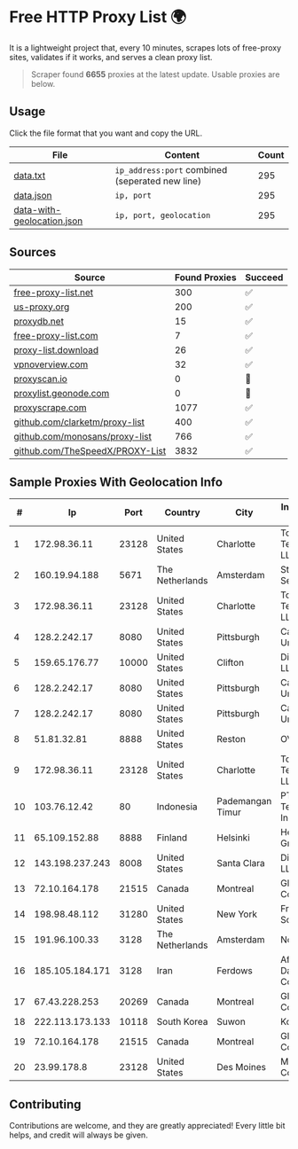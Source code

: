 
# Free HTTP Proxy List 🌍

It is a lightweight project that, every 10 minutes, scrapes lots of free-proxy sites, validates if it works, and serves a clean proxy list.


> Scraper found **6655** proxies at the latest update. Usable proxies are below.

## Usage

Click the file format that you want and copy the URL.


|File|Content|Count|
|----|-------|-----|
|[data.txt](https://raw.githubusercontent.com/themiralay/Proxy-List-World/master/data.txt)|`ip_address:port` combined (seperated new line)|295|
|[data.json](https://raw.githubusercontent.com/themiralay/Proxy-List-World/master/data.json)|`ip, port`|295|
|[data-with-geolocation.json](https://raw.githubusercontent.com/themiralay/Proxy-List-World/master/data-with-geolocation.json)|`ip, port, geolocation`|295|

## Sources

|Source|Found Proxies|Succeed|
|------|-------------|-------|
|[free-proxy-list.net](https://free-proxy-list.net)|300|✅|
|[us-proxy.org](https://www.us-proxy.org)|200|✅|
|[proxydb.net](http://proxydb.net)|15|✅|
|[free-proxy-list.com](https://free-proxy-list.com/?page=&port=&type%5B%5D=http&type%5B%5D=https&up_time=0&search=Search)|7|✅|
|[proxy-list.download](https://www.proxy-list.download/HTTP)|26|✅|
|[vpnoverview.com](https://vpnoverview.com/privacy/anonymous-browsing/free-proxy-servers)|32|✅|
|[proxyscan.io](https://www.proxyscan.io)|0|🚫|
|[proxylist.geonode.com](https://proxylist.geonode.com/api/proxy-list?limit=300&page=1&sort_by=lastChecked&sort_type=desc&protocols=http,https)|0|🚫|
|[proxyscrape.com](https://api.proxyscrape.com/v2/?request=displayproxies&protocol=http&timeout=10000&country=all&ssl=all&anonymity=all)|1077|✅|
|[github.com/clarketm/proxy-list](https://raw.githubusercontent.com/clarketm/proxy-list/master/proxy-list-raw.txt)|400|✅|
|[github.com/monosans/proxy-list](https://raw.githubusercontent.com/monosans/proxy-list/main/proxies/http.txt)|766|✅|
|[github.com/TheSpeedX/PROXY-List](https://raw.githubusercontent.com/TheSpeedX/PROXY-List/master/http.txt)|3832|✅|


## Sample Proxies With Geolocation Info

|#|Ip|Port|Country|City|Internet Service Provider|
|-|--|----|-------|----|-------------------------|
|1|172.98.36.11|23128|United States|Charlotte|Total Uptime Technologies, LLC|
|2|160.19.94.188|5671|The Netherlands|Amsterdam|Stallion Network Services Limited|
|3|172.98.36.11|23128|United States|Charlotte|Total Uptime Technologies, LLC|
|4|128.2.242.17|8080|United States|Pittsburgh|Carnegie Mellon University|
|5|159.65.176.77|10000|United States|Clifton|DigitalOcean, LLC|
|6|128.2.242.17|8080|United States|Pittsburgh|Carnegie Mellon University|
|7|128.2.242.17|8080|United States|Pittsburgh|Carnegie Mellon University|
|8|51.81.32.81|8888|United States|Reston|OVH SAS|
|9|172.98.36.11|23128|United States|Charlotte|Total Uptime Technologies, LLC|
|10|103.76.12.42|80|Indonesia|Pademangan Timur|PT Mora Telematika Indonesia|
|11|65.109.152.88|8888|Finland|Helsinki|Hetzner Online GmbH|
|12|143.198.237.243|8008|United States|Santa Clara|DigitalOcean, LLC|
|13|72.10.164.178|21515|Canada|Montreal|GloboTech Communications|
|14|198.98.48.112|31280|United States|New York|FranTech Solutions|
|15|191.96.100.33|3128|The Netherlands|Amsterdam|NovoServe B.V.|
|16|185.105.184.171|3128|Iran|Ferdows|Afagh Andish Dadeh Pardis Co. Ltd|
|17|67.43.228.253|20269|Canada|Montreal|GloboTech Communications|
|18|222.113.173.133|10118|South Korea|Suwon|Korea Telecom|
|19|72.10.164.178|21515|Canada|Montreal|GloboTech Communications|
|20|23.99.178.8|23128|United States|Des Moines|Microsoft Corporation|



## Contributing

Contributions are welcome, and they are greatly appreciated! Every
little bit helps, and credit will always be given.

